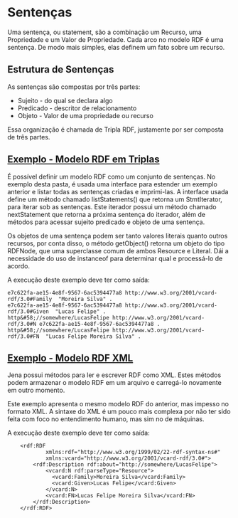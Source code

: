 # Sentenças
 Uma sentença, ou statement, são a combinação um Recurso, uma Propriedade e um Valor de Propriedade. Cada arco no modelo RDF
 é uma sentença. De modo mais simples, elas definem um fato sobre um recurso.
 
## Estrutura de Sentenças
As sentenças são compostas por três partes:
 
 * Sujeito - do qual se declara algo
 * Predicado - descritor de relacionamento
 * Objeto - Valor de uma propriedade ou recurso
 
Essa organização é chamada de Tripla RDF, justamente por ser composta de três partes.

## [Exemplo - Modelo RDF em Triplas](https://github.com/luksave/Jena-Tutorial/blob/master/RDF_Jena/Statements/tutorial_01_statements.java)
É possível definir um modelo RDF como um conjunto de sentenças. No exemplo desta pasta, é usada uma interface
para estender um exemplo anterior e listar todas as sentenças criadas e imprimi-las. A interface usada define um método chamado
listStatements() que retorna um StmtIterator, para iterar sob as sentenças. Este iterador possui um método chamado nextStatement
que retorna a próxima sentença do iterador, além de métodos para acessar sujeito predicado e objeto de uma sentença.

Os objetos de uma sentença podem ser tanto valores literais quanto outros recursos, por conta disso, o método getObject() 
retorna um objeto do tipo RDFNode, que  uma superclasse comum de ambos Resource e Literal. Dái a necessidade do uso de 
instanceof para determinar qual e processá-lo de acordo.

A execução deste exemplo deve ter como saída:

    e7c622fa-ae15-4e8f-9567-6ac5394477a8 http://www.w3.org/2001/vcard-rdf/3.0#Family  "Moreira Silva" .
    e7c622fa-ae15-4e8f-9567-6ac5394477a8 http://www.w3.org/2001/vcard-rdf/3.0#Given  "Lucas Felipe" .
    http&#58;//somewhere/LucasFelipe http://www.w3.org/2001/vcard-rdf/3.0#N e7c622fa-ae15-4e8f-9567-6ac5394477a8 .
    http&#58;//somewhere/LucasFelipe http://www.w3.org/2001/vcard-rdf/3.0#FN  "Lucas Felipe Moreira Silva" .
    
## [Exemplo - Modelo RDF XML](https://github.com/luksave/Jena-Tutorial/blob/master/RDF_Jena/Statements/tutorial_02_statements.java)
Jena possui métodos para ler e escrever RDF como XML. Estes métodos podem armazenar o modelo RDF em um arquivo e carregá-lo novamente em outro momento.

Este exemplo apresenta o mesmo modelo RDF do anterior, mas impesso no formato XML. A sintaxe do XML é um pouco mais complexa por não ter sido feita com foco no entendimento humano, mas sim no de máquinas.

A execução deste exemplo deve ter como saída:

		<rdf:RDF
				xmlns:rdf="http://www.w3.org/1999/02/22-rdf-syntax-ns#"
				xmlns:vcard="http://www.w3.org/2001/vcard-rdf/3.0#">
			<rdf:Description rdf:about="http://somewhere/LucasFelipe">
				<vcard:N rdf:parseType="Resource">
				  <vcard:Family>Moreira Silva</vcard:Family>
				  <vcard:Given>Lucas Felipe</vcard:Given>
				</vcard:N>
				<vcard:FN>Lucas Felipe Moreira Silva</vcard:FN>
			</rdf:Description>
		</rdf:RDF>

